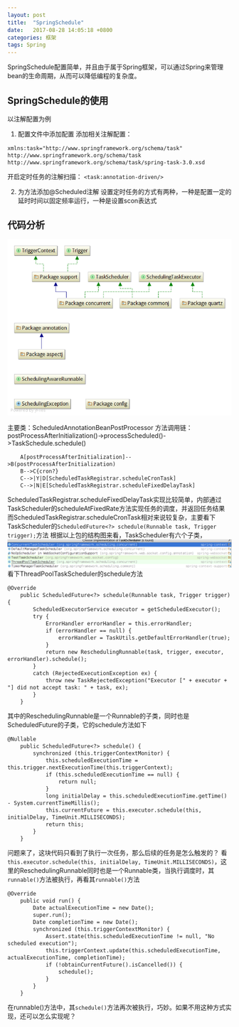 ```yaml
---
layout: post
title:  "SpringSchedule"
date:   2017-08-28 14:05:18 +0800
categories: 框架
tags: Spring
---
```



SpringSchedule配置简单，并且由于属于Spring框架，可以通过Spring来管理bean的生命周期，从而可以降低编程的复杂度。

SpringSchedule的使用
--

以注解配置为例

1. 配置文件中添加配置
添加相关注解配置：

~~~
xmlns:task="http://www.springframework.org/schema/task"
http://www.springframework.org/schema/task  http://www.springframework.org/schema/task/spring-task-3.0.xsd
~~~

开启定时任务的注解扫描：
`<task:annotation-driven/>`

2. 为方法添加@Scheduled注解
设置定时任务的方式有两种，一种是配置一定的延时时间以固定频率运行，一种是设置scon表达式

代码分析
--

![](/_pic/diagram.png)

主要类：ScheduledAnnotationBeanPostProcessor
方法调用链：postProcessAfterInitialization()->processScheduled()->TaskSchedule.schedule()

```graphLR
    A[postProcessAfterInitialization]-->B(postProcessAfterInitialization)
    B-->C{cron?}
    C-->|Y|D[ScheduledTaskRegistrar.scheduleCronTask]
    C-->|N|E[ScheduledTaskRegistrar.scheduleFixedDelayTask]
```

ScheduledTaskRegistrar.scheduleFixedDelayTask实现比较简单，内部通过TaskScheduler的scheduleAtFixedRate方法实现任务的调度，并返回任务结果
而ScheduledTaskRegistrar.scheduleCronTask相对来说较复杂，主要看下TaskScheduler的`ScheduledFuture<?> schedule(Runnable task, Trigger trigger);`方法
根据以上包的结构图来看，TaskScheduler有六个子类，
![](/_pic/SpringSchedule2.png)
看下ThreadPoolTaskScheduler的schedule方法

~~~
@Override
	public ScheduledFuture<?> schedule(Runnable task, Trigger trigger) {
		ScheduledExecutorService executor = getScheduledExecutor();
		try {
			ErrorHandler errorHandler = this.errorHandler;
			if (errorHandler == null) {
				errorHandler = TaskUtils.getDefaultErrorHandler(true);
			}
			return new ReschedulingRunnable(task, trigger, executor, errorHandler).schedule();
		}
		catch (RejectedExecutionException ex) {
			throw new TaskRejectedException("Executor [" + executor + "] did not accept task: " + task, ex);
		}
	}
~~~

其中的ReschedulingRunnable是一个Runnable的子类，同时也是ScheduledFuture的子类，它的schedule方法如下

~~~
@Nullable
	public ScheduledFuture<?> schedule() {
		synchronized (this.triggerContextMonitor) {
			this.scheduledExecutionTime = this.trigger.nextExecutionTime(this.triggerContext);
			if (this.scheduledExecutionTime == null) {
				return null;
			}
			long initialDelay = this.scheduledExecutionTime.getTime() - System.currentTimeMillis();
			this.currentFuture = this.executor.schedule(this, initialDelay, TimeUnit.MILLISECONDS);
			return this;
		}
	}
~~~

问题来了，这块代码只看到了执行一次任务，那么后续的任务是怎么触发的？
看`this.executor.schedule(this, initialDelay, TimeUnit.MILLISECONDS)`，这里的ReschedulingRunnable同时也是一个Runnable类，当执行调度时，其`runnable()`方法被执行，再看其`runnable()`方法

~~~
@Override
	public void run() {
		Date actualExecutionTime = new Date();
		super.run();
		Date completionTime = new Date();
		synchronized (this.triggerContextMonitor) {
			Assert.state(this.scheduledExecutionTime != null, "No scheduled execution");
			this.triggerContext.update(this.scheduledExecutionTime, actualExecutionTime, completionTime);
			if (!obtainCurrentFuture().isCancelled()) {
				schedule();
			}
		}
	}
~~~

在runnable()方法中，其`schedule()`方法再次被执行，巧妙。如果不用这种方式实现，还可以怎么实现呢？
